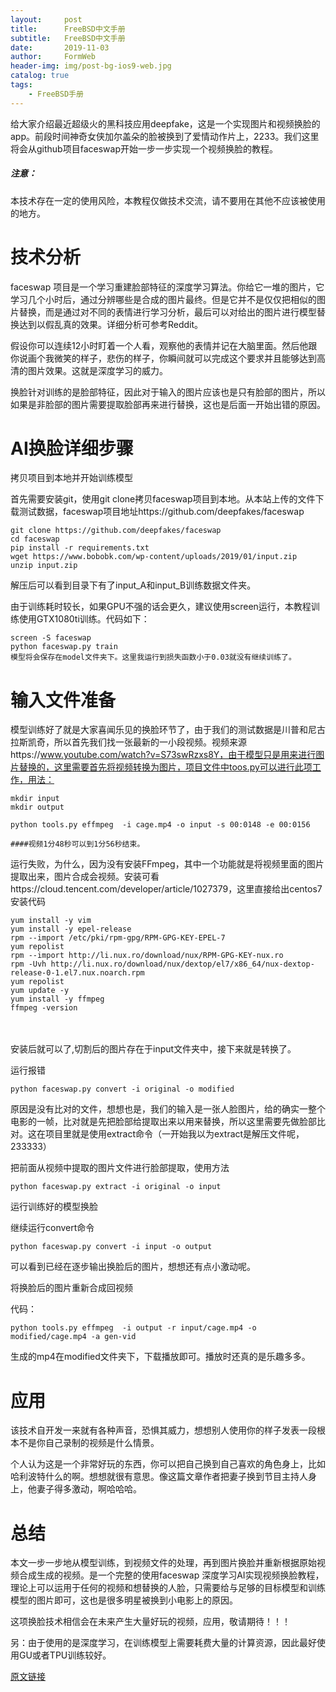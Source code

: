 ```yaml
---
layout:     post
title:      FreeBSD中文手册
subtitle:   FreeBSD中文手册
date:       2019-11-03
author:     FormWeb
header-img: img/post-bg-ios9-web.jpg
catalog: true
tags:
    - FreeBSD手册
--- 
```


给大家介绍最近超级火的黑科技应用deepfake，这是一个实现图片和视频换脸的app。前段时间神奇女侠加尔盖朵的脸被换到了爱情动作片上，2233。我们这里将会从github项目faceswap开始一步一步实现一个视频换脸的教程。

##### 注意：

本技术存在一定的使用风险，本教程仅做技术交流，请不要用在其他不应该被使用的地方。

# 技术分析

faceswap 项目是一个学习重建脸部特征的深度学习算法。你给它一堆的图片，它学习几个小时后，通过分辨哪些是合成的图片最终。但是它并不是仅仅把相似的图片替换，而是通过对不同的表情进行学习分析，最后可以对给出的图片进行模型替换达到以假乱真的效果。详细分析可参考Reddit。

假设你可以连续12小时盯着一个人看，观察他的表情并记在大脑里面。然后他跟你说画个我微笑的样子，悲伤的样子，你瞬间就可以完成这个要求并且能够达到高清的图片效果。这就是深度学习的威力。

 

换脸针对训练的是脸部特征，因此对于输入的图片应该也是只有脸部的图片，所以如果是非脸部的图片需要提取脸部再来进行替换，这也是后面一开始出错的原因。

 

# AI换脸详细步骤

拷贝项目到本地并开始训练模型

首先需要安装git，使用git clone拷贝faceswap项目到本地。从本站上传的文件下载测试数据，faceswap项目地址https://github.com/deepfakes/faceswap

 
```
git clone https://github.com/deepfakes/faceswap
cd faceswap
pip install -r requirements.txt
wget https://www.bobobk.com/wp-content/uploads/2019/01/input.zip
unzip input.zip
```
 

解压后可以看到目录下有了input_A和input_B训练数据文件夹。

由于训练耗时较长，如果GPU不强的话会更久，建议使用screen运行，本教程训练使用GTX1080ti训练。代码如下：
```
screen -S faceswap
python faceswap.py train
模型将会保存在model文件夹下。这里我运行到损失函数小于0.03就没有继续训练了。
```
 

# 输入文件准备

模型训练好了就是大家喜闻乐见的换脸环节了，由于我们的测试数据是川普和尼古拉斯凯奇，所以首先我们找一张最新的一小段视频。视频来源https://www.youtube.com/watch?v=S73swRzxs8Y，由于模型只是用来进行图片替换的，这里需要首先将视频转换为图片，项目文件中toos.py可以进行此项工作，用法：

 
```
mkdir input 
mkdir output

python tools.py effmpeg  -i cage.mp4 -o input -s 00:0148 -e 00:0156

####视频1分48秒可以到1分56秒结束。
```
 

运行失败，为什么，因为没有安装FFmpeg，其中一个功能就是将视频里面的图片提取出来，图片合成会视频。安装可看https://cloud.tencent.com/developer/article/1027379，这里直接给出centos7安装代码

```
yum install -y vim
yum install -y epel-release
rpm --import /etc/pki/rpm-gpg/RPM-GPG-KEY-EPEL-7
yum repolist
rpm --import http://li.nux.ro/download/nux/RPM-GPG-KEY-nux.ro
rpm -Uvh http://li.nux.ro/download/nux/dextop/el7/x86_64/nux-dextop-release-0-1.el7.nux.noarch.rpm
yum repolist
yum update -y
yum install -y ffmpeg
ffmpeg -version
```
　

安装后就可以了,切割后的图片存在于input文件夹中，接下来就是转换了。

运行报错　　

```
python faceswap.py convert -i original -o modified
```

原因是没有比对的文件，想想也是，我们的输入是一张人脸图片，给的确实一整个电影的一帧，比对就是先把脸部给提取出来以用来替换，所以这里需要先做脸部比对。这在项目里就是使用extract命令（一开始我以为extract是解压文件呢，233333）

把前面从视频中提取的图片文件进行脸部提取，使用方法

```
python faceswap.py extract -i original -o input
```

运行训练好的模型换脸

继续运行convert命令
```
python faceswap.py convert -i input -o output
```
可以看到已经在逐步输出换脸后的图片，想想还有点小激动呢。



 

 

将换脸后的图片重新合成回视频

代码：
```
python tools.py effmpeg  -i output -r input/cage.mp4 -o modified/cage.mp4 -a gen-vid
```
生成的mp4在modified文件夹下，下载播放即可。播放时还真的是乐趣多多。

# 应用

该技术自开发一来就有各种声音，恐惧其威力，想想别人使用你的样子发表一段根本不是你自己录制的视频是什么情景。

个人认为这是一个非常好玩的东西，你可以把自己换到自己喜欢的角色身上，比如哈利波特什么的啊。想想就很有意思。像这篇文章作者把妻子换到节目主持人身上，他妻子得多激动，啊哈哈哈。

# 总结

本文一步一步地从模型训练，到视频文件的处理，再到图片换脸并重新根据原始视频合成生成的视频。是一个完整的使用faceswap 深度学习AI实现视频换脸教程，理论上可以运用于任何的视频和想替换的人脸，只需要给与足够的目标模型和训练模型的图片即可，这也是很多明星被换到小电影上的原因。

这项换脸技术相信会在未来产生大量好玩的视频，应用，敬请期待！！！

另：由于使用的是深度学习，在训练模型上需要耗费大量的计算资源，因此最好使用GU或者TPU训练较好。

 

[原文链接](https://www.bobobk.com/258.html)


